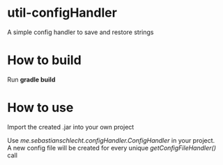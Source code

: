 # util-configHandler
A simple config handler to save and restore strings
# How to build
Run __gradle build__  
# How to use
Import the created .jar into your own project

Use _me.sebastianschlecht.configHandler.ConfigHandler_ in your project.  
A new config file will be created for every unique _getConfigFileHandler()_ call
